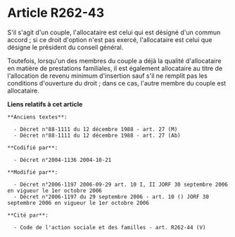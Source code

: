 # Article R262-43

S'il s'agit d'un couple, l'allocataire est celui qui est désigné d'un commun accord ; si ce droit d'option n'est pas exercé,
l'allocataire est celui que désigne le président du conseil général.

Toutefois, lorsqu'un des membres du couple a déjà la qualité d'allocataire en matière de prestations familiales, il est
également allocataire au titre de l'allocation de revenu minimum d'insertion sauf s'il ne remplit pas les conditions
d'ouverture du droit ; dans ce cas, l'autre membre du couple est allocataire.

**Liens relatifs à cet article**

	**Anciens textes**:

	  - Décret n°88-1111 du 12 décembre 1988 - art. 27 (M)
	  - Décret n°88-1111 du 12 décembre 1988 - art. 27 (Ab)

	**Codifié par**:

	  - Décret n°2004-1136 2004-10-21

	**Modifié par**:

	  - Décret n°2006-1197 2006-09-29 art. 10 I, II JORF 30 septembre 2006 en vigueur le 1er octobre 2006
	  - Décret n°2006-1197 du 29 septembre 2006 - art. 10 () JORF 30 septembre 2006 en vigueur le 1er octobre 2006

	**Cité par**:

	  - Code de l'action sociale et des familles - art. R262-44 (V)
